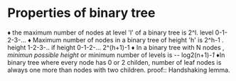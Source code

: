 
# Properties of binary tree

♦ the maximum number of nodes at level 'l' of a binary tree is 2^l.
        level 0-1-2-3-...
♦ Maximum number of nodes in a binary tree of height 'h' is 2^h-1 .
        height 1-2-3-..
    if height 0-1-2-...  2^(h+1)-1
♦ In a binary tree with N nodes , *minimun possible height* or minimum number of levels is --  log2(n+1)-*1*
♦In binary tree where every node has 0 or 2 childen, number of leaf nodes is always one more than nodes with two children.
proof:: Handshaking lemma.